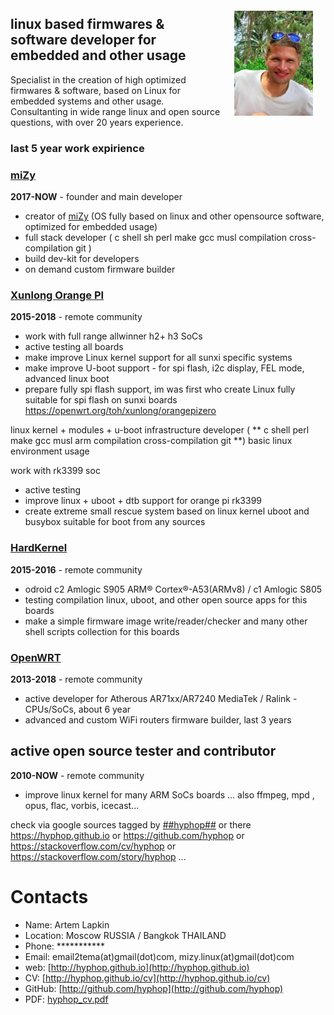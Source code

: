<img style="padding: 20px;" align="right" width=25% src="../pics/hyphop_face2.jpg"/>

## linux based firmwares & software developer for embedded and other usage

Specialist in the creation of high optimized firmwares & software, based on Linux for embedded systems and other usage.
Consultanting in wide range linux and open source questions, with over 20 years experience.

### last 5 year work expirience

### [miZy](https://github.com/hyphop/miZy)
**2017-NOW** - founder and main developer

+ creator of [miZy](https://github.com/hyphop/miZy) (OS fully based on linux and other opensource software, optimized for embedded usage)
+ full stack developer ( c shell sh perl make gcc musl compilation cross-compilation git )
+ build dev-kit for developers
+ on demand custom firmware builder

### [Xunlong Orange PI](http://www.orangepi.org/index.html)
**2015-2018** - remote community  

+ work with full range allwinner h2+ h3 SoCs
+ active testing all boards
+ make improve Linux kernel support for all sunxi specific systems 
+ make improve U-boot support - for spi flash, i2c display, FEL mode, advanced linux boot 
+ prepare fully spi flash support, im was first who create Linux fully suitable for spi flash on sunxi boards https://openwrt.org/toh/xunlong/orangepizero

linux kernel + modules + u-boot infrastructure developer ( ** c shell perl make gcc musl arm compilation cross-compilation git **)
basic linux environment usage

work with rk3399 soc

+ active testing
+ improve linux + uboot + dtb support for orange pi rk3399
+ create extreme small rescue system based on linux kernel uboot and busybox suitable for boot from any sources

### [HardKernel](https://www.hardkernel.com) 
**2015-2016** - remote community  

+ odroid c2 Amlogic S905 ARM® Cortex®-A53(ARMv8) / c1 Amlogic S805
+ testing compilation linux, uboot, and other open source apps for this boards  
+ make a simple firmware image write/reader/checker and many other shell scripts collection for this boards 

### [OpenWRT](https://openwrt.org)
**2013-2018** - remote community

+ active developer for Atherous AR71xx/AR7240 MediaTek / Ralink - CPUs/SoCs, about 6 year
+ advanced and custom WiFi routers firmware builder, last 3 years

## active open source tester and contributor

**2010-NOW** - remote community

+ improve linux kernel for many ARM SoCs boards ...  also ffmpeg, mpd , opus, flac, vorbis, icecast...

check via google sources tagged by [##hyphop##](https://www.google.com/search?q=%23%23+hyphop+%23%23)
or there https://hyphop.github.io or https://github.com/hyphop or https://stackoverflow.com/cv/hyphop or https://stackoverflow.com/story/hyphop ...

<div style="page-break-before: always"></div>

# Сontacts

* Name: Artem Lapkin
* Location: Moscow RUSSIA / Bangkok THAILAND
* Phone: ***********
* Email: <span id="stopspam">email2tema(at)gmail(dot)com, mizy.linux(at)gmail(dot)com</span>
* web: [http://hyphop.github.io](http://hyphop.github.io)
* CV: [http://hyphop.github.io/cv](http://hyphop.github.io/cv)
* GitHub: [http://github.com/hyphop](http://github.com/hyphop)
* PDF: [hyphop_cv.pdf](http://hyphop.github.io/cv/hyphop_cv.pdf)

